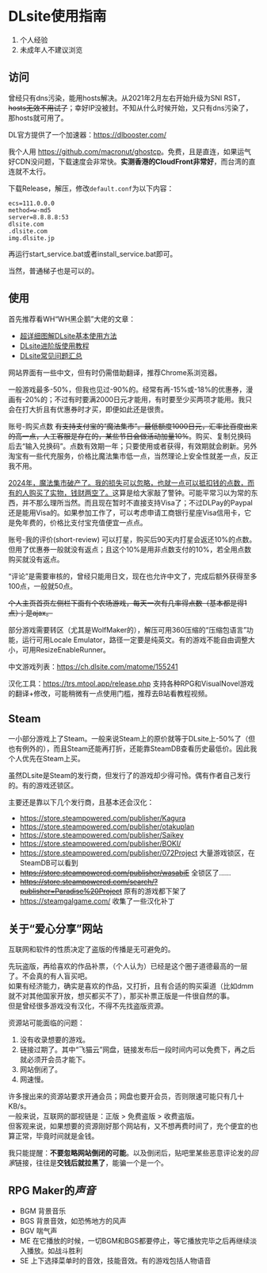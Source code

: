 # DLsite使用指南

1. 个人经验
2. 未成年人不建议浏览

## 访问

曾经只有dns污染，能用hosts解决。从2021年2月左右开始升级为SNI RST，~~hosts无效不用试了~~；幸好IP没被封。不知从什么时候开始，又只有dns污染了，那hosts就可用了。

DL官方提供了一个加速器：https://dlbooster.com/

我个人用 <https://github.com/macronut/ghostcp>。免费，且是直连，如果运气好CDN没问题，下载速度会非常快。**实测香港的CloudFront非常好**，而台湾的直连就不太行。

下载Release，解压，修改`default.conf`为以下内容：

```
ecs=111.0.0.0
method=w-md5
server=8.8.8.8:53
dlsite.com
.dlsite.com
img.dlsite.jp
```

再运行start_service.bat或者install_service.bat即可。

当然，普通梯子也是可以的。

## 使用

首先推荐看WH“WH黑企鹅”大佬的文章：

* [超详细图解DLsite基本使用方法](https://www.weibo.com/ttarticle/p/show?id=2309404304814015141577)
* [DLsite进阶版使用教程](https://www.weibo.com/ttarticle/p/show?id=2309404265719100494880)
* [DLsite常见问题汇总](https://krpengin.wordpress.com/2020/05/16/dlsitefaq/)

网站界面有一些中文，但有时仍需借助翻译，推荐Chrome系浏览器。

一般游戏最多-50%，但我也见过-90%的。经常有再-15%或-18%的优惠券，漫画有-20%的；不过有时要满2000日元才能用，有时要至少买两项才能用。我只会在打大折且有优惠券时才买，即便如此还是很贵。

账号-购买点数 <del>有支持支付宝的“魔法集市”。最低额度1000日元，汇率比百度出来的高一点，人工客服是存在的，某些节日会做活动加量10%</del>。购买、复制兑换码后去“输入兑换码”。点数有效期一年；只要使用或者获得，有效期就会刷新。另外淘宝有一些代充服务，价格比魔法集市低一点，当然理论上安全性就差一点，反正我不用。

<ins>2024年，魔法集市破产了。我的损失可以忽略，也就一点可以抵扣钱的点数，而有的人购买了实物，钱财两空了。</ins>这算是给大家敲了警钟。可能平常习以为常的东西，并不那么理所当然。而且现在暂时不直接支持Visa了；不过DLPay的Paypal还是能用Visa的。如果参加工作了，可以考虑申请工商银行星座Visa信用卡，它是免年费的，价格比支付宝充值便宜一点点。

账号-我的评价(short-review) 可以打星，购买后90天内打星会返还10%的点数。但用了优惠券一般就没有返点；且这个10%是用非点数支付的10%，若全用点数购买就没有返点。

“评论”是需要审核的，曾经只能用日文，现在也允许中文了，完成后额外获得至多100点，一般就50点。

~~个人主页首页左侧栏下面有个农场游戏，每天一次有几率得点数（基本都是得1点）；是ajax。~~

部分游戏需要转区（尤其是WolfMaker的），解压可用360压缩的“压缩包语言”功能，运行可用Locale Emulator，路径一定要是纯英文。有的游戏不能自由调整大小，可用ResizeEnableRunner。

中文游戏列表：https://ch.dlsite.com/matome/155241

汉化工具：https://trs.mtool.app/release.php 支持各种RPG和VisualNovel游戏的翻译+修改，可能稍微有一点使用门槛，推荐去B站看教程视频。

## Steam

一小部分游戏上了Steam。一般来说Steam上的原价就等于DLsite上-50%了（但也有例外的），而且Steam还能再打折，还能靠SteamDB查看历史最低价。因此我个人优先在Steam上买。

虽然DLsite是Steam的发行商，但发行了的游戏却少得可怜。偶有作者自己发行的。有的游戏还锁区。

主要还是靠以下几个发行商，且基本还会汉化：

* <https://store.steampowered.com/publisher/Kagura>
* <https://store.steampowered.com/publisher/otakuplan>
* <https://store.steampowered.com/publisher/Saikey>
* <https://store.steampowered.com/publisher/BOKI/>
* <https://store.steampowered.com/publisher/072Project> 大量游戏锁区，在SteamDB可以看到
* ~~<https://store.steampowered.com/publisher/wasabiE>~~ 全锁区了……
* ~~<https://store.steampowered.com/search/?publisher=Paradise%20Project>~~ 原有的游戏都下架了
* <https://steamgalgame.com/> 收集了一些汉化补丁

## 关于“爱心分享”网站

互联网和软件的性质决定了盗版的传播是无可避免的。

先玩盗版，再给喜欢的作品补票，（个人认为）已经是这个圈子道德最高的一层了。不会真的有人盲买吧。\
如果有经济能力，确实是喜欢的作品，又打折，且有合适的购买渠道（比如dmm就不对其他国家开放，想买都买不了），那买补票正版是一件很自然的事。\
但是曾经很多游戏没有汉化，不得不先找盗版资源。

资源站可能面临的问题：

1. 没有收录想要的游戏。
2. 链接过期了。其中“飞猫云”网盘，链接发布后一段时间内可以免费下，再之后就必须开会员才能下。
3. 网站倒闭了。
4. 网速慢。

许多搜出来的资源站要求开通会员；网盘也要开会员，否则限速可能只有几十KB/s。\
一般来说，互联网的鄙视链是：正版 > 免费盗版 > 收费盗版。\
但客观来说，如果想要的资源刚好那个网站有，又不想再费时间了，充个便宜的也算正常，毕竟时间就是金钱。

我只能提醒：**不要忽略网站倒闭的可能**。以及倒闭后，贴吧里某些恶意评论发的*回家*链接，往往是**交钱后就拉黑了**，能骗一个是一个。

## RPG Maker的*声音*

* BGM 背景音乐
* BGS 背景音效，如恐怖地方的风声
* BGV 喘气声
* ME 在它播放的时候，一切BGM和BGS都要停止，等它播放完毕之后再继续淡入播放。如战斗胜利
* SE 上下选择菜单时的音效，技能音效。有的游戏包括人物语音
